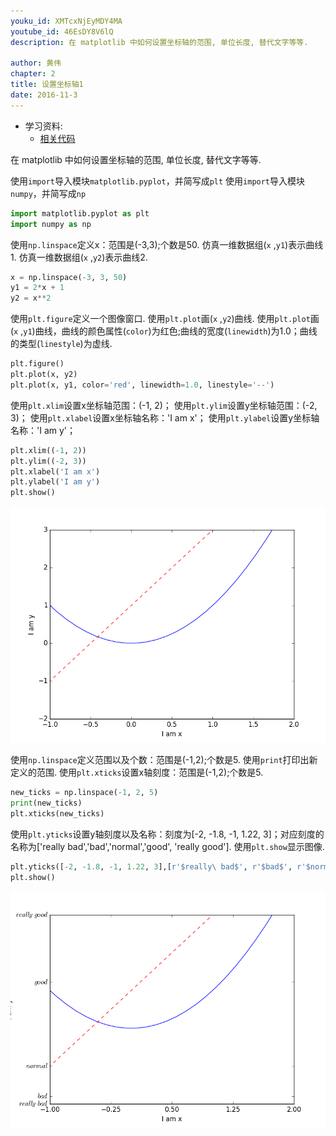 ```yaml
---
youku_id: XMTcxNjEyMDY4MA
youtube_id: 46EsDY8V6lQ
description: 在 matplotlib 中如何设置坐标轴的范围, 单位长度, 替代文字等等.

author: 黄伟
chapter: 2
title: 设置坐标轴1
date: 2016-11-3
---
```

* 学习资料:
  * [相关代码](https://github.com/MorvanZhou/tutorials/blob/master/matplotlibTUT/plt5_ax_setting1.py)
  
在 matplotlib 中如何设置坐标轴的范围, 单位长度, 替代文字等等.



使用`import`导入模块`matplotlib.pyplot`，并简写成`plt`
使用`import`导入模块`numpy`，并简写成`np`

```python
import matplotlib.pyplot as plt
import numpy as np
```

使用`np.linspace`定义x：范围是(-3,3);个数是50.
仿真一维数据组(`x` ,`y1`)表示曲线1.
仿真一维数据组(`x` ,`y2`)表示曲线2.

```python
x = np.linspace(-3, 3, 50)
y1 = 2*x + 1
y2 = x**2
```

使用`plt.figure`定义一个图像窗口.
使用`plt.plot`画(`x` ,`y2`)曲线.
使用`plt.plot`画(`x` ,`y1`)曲线，曲线的颜色属性(`color`)为红色;曲线的宽度(`linewidth`)为1.0；曲线的类型(`linestyle`)为虚线.

```python
plt.figure()
plt.plot(x, y2)
plt.plot(x, y1, color='red', linewidth=1.0, linestyle='--')
```

使用`plt.xlim`设置x坐标轴范围：(-1, 2)；
使用`plt.ylim`设置y坐标轴范围：(-2, 3)；
使用`plt.xlabel`设置x坐标轴名称：'I am x'；
使用`plt.ylabel`设置y坐标轴名称：'I am y'；

```python
plt.xlim((-1, 2))
plt.ylim((-2, 3))
plt.xlabel('I am x')
plt.ylabel('I am y')
plt.show()
```

<img class= "course-image" src="/static/results/plt/2_3_1.png">

使用`np.linspace`定义范围以及个数：范围是(-1,2);个数是5.
使用`print`打印出新定义的范围.
使用`plt.xticks`设置x轴刻度：范围是(-1,2);个数是5.

```python
new_ticks = np.linspace(-1, 2, 5)
print(new_ticks)
plt.xticks(new_ticks)
```


使用`plt.yticks`设置y轴刻度以及名称：刻度为[-2, -1.8, -1, 1.22, 3]；对应刻度的名称为['really bad','bad','normal','good', 'really good'].
使用`plt.show`显示图像.

```python
plt.yticks([-2, -1.8, -1, 1.22, 3],[r'$really\ bad$', r'$bad$', r'$normal$', r'$good$', r'$really\ good$'])
plt.show()
```

<img class= "course-image" src="/static/results/plt/2_3_2.png">
